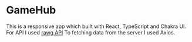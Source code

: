 # GameHub

This is a responsive app which built with React, TypeScript and Chakra UI.
For API I used [rawg API](https://www.rawg.io)
To fetching data from the server I used Axios.